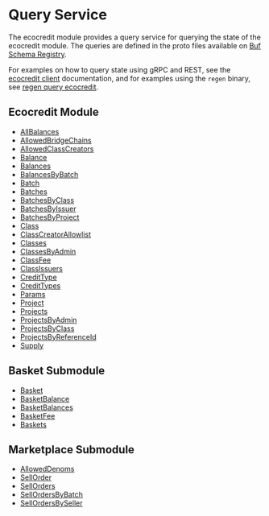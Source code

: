 # Query Service

The ecocredit module provides a query service for querying the state of the ecocredit module. The queries are defined in the proto files available on [Buf Schema Registry](https://buf.build/regen/regen-ledger).

For examples on how to query state using gRPC and REST, see the [ecocredit client](07_client.md) documentation, and for examples using the `regen` binary, see [regen query ecocredit](../../commands/regen_query_ecocredit.html).

## Ecocredit Module

<!-- listed alphabetically -->

- [AllBalances](https://buf.build/regen/regen-ledger/docs/main:regen.ecocredit.v1#regen.ecocredit.v1.Query.AllBalances)
- [AllowedBridgeChains](https://buf.build/regen/regen-ledger/docs/main:regen.ecocredit.v1#regen.ecocredit.v1.Query.AllowedBridgeChains)
- [AllowedClassCreators](https://buf.build/regen/regen-ledger/docs/main:regen.ecocredit.v1#regen.ecocredit.v1.Query.AllowedClassCreators)
- [Balance](https://buf.build/regen/regen-ledger/docs/main:regen.ecocredit.v1#regen.ecocredit.v1.Query.Balance)
- [Balances](https://buf.build/regen/regen-ledger/docs/main:regen.ecocredit.v1#regen.ecocredit.v1.Query.Balances)
- [BalancesByBatch](https://buf.build/regen/regen-ledger/docs/main:regen.ecocredit.v1#regen.ecocredit.v1.Query.BalancesByBatch)
- [Batch](https://buf.build/regen/regen-ledger/docs/main:regen.ecocredit.v1#regen.ecocredit.v1.Query.Batch)
- [Batches](https://buf.build/regen/regen-ledger/docs/main:regen.ecocredit.v1#regen.ecocredit.v1.Query.Batches)
- [BatchesByClass](https://buf.build/regen/regen-ledger/docs/main:regen.ecocredit.v1#regen.ecocredit.v1.Query.BatchesByClass)
- [BatchesByIssuer](https://buf.build/regen/regen-ledger/docs/main:regen.ecocredit.v1#regen.ecocredit.v1.Query.BatchesByIssuer)
- [BatchesByProject](https://buf.build/regen/regen-ledger/docs/main:regen.ecocredit.v1#regen.ecocredit.v1.Query.BatchesByProject)
- [Class](https://buf.build/regen/regen-ledger/docs/main:regen.ecocredit.v1#regen.ecocredit.v1.Query.Class)
- [ClassCreatorAllowlist](https://buf.build/regen/regen-ledger/docs/main:regen.ecocredit.v1#regen.ecocredit.v1.Query.ClassCreatorAllowlist)
- [Classes](https://buf.build/regen/regen-ledger/docs/main:regen.ecocredit.v1#regen.ecocredit.v1.Query.Classes)
- [ClassesByAdmin](https://buf.build/regen/regen-ledger/docs/main:regen.ecocredit.v1#regen.ecocredit.v1.Query.ClassesByAdmin)
- [ClassFee](https://buf.build/regen/regen-ledger/docs/main:regen.ecocredit.v1#regen.ecocredit.v1.Query.ClassFee)
- [ClassIssuers](https://buf.build/regen/regen-ledger/docs/main:regen.ecocredit.v1#regen.ecocredit.v1.Query.ClassIssuers)
- [CreditType](https://buf.build/regen/regen-ledger/docs/main:regen.ecocredit.v1#regen.ecocredit.v1.Query.CreditType)
- [CreditTypes](https://buf.build/regen/regen-ledger/docs/main:regen.ecocredit.v1#regen.ecocredit.v1.Query.CreditTypes)
- [Params](https://buf.build/regen/regen-ledger/docs/main:regen.ecocredit.v1#regen.ecocredit.v1.Query.Params)
- [Project](https://buf.build/regen/regen-ledger/docs/main:regen.ecocredit.v1#regen.ecocredit.v1.Query.Project)
- [Projects](https://buf.build/regen/regen-ledger/docs/main:regen.ecocredit.v1#regen.ecocredit.v1.Query.Projects)
- [ProjectsByAdmin](https://buf.build/regen/regen-ledger/docs/main:regen.ecocredit.v1#regen.ecocredit.v1.Query.ProjectsByAdmin)
- [ProjectsByClass](https://buf.build/regen/regen-ledger/docs/main:regen.ecocredit.v1#regen.ecocredit.v1.Query.ProjectsByClass)
- [ProjectsByReferenceId](https://buf.build/regen/regen-ledger/docs/main:regen.ecocredit.v1#regen.ecocredit.v1.Query.ProjectsByReferenceId)
- [Supply](https://buf.build/regen/regen-ledger/docs/main:regen.ecocredit.v1#regen.ecocredit.v1.Query.Supply)

## Basket Submodule

<!-- listed alphabetically -->

- [Basket](https://buf.build/regen/regen-ledger/docs/main:regen.ecocredit.basket.v1#regen.ecocredit.basket.v1.Query.Basket)
- [BasketBalance](https://buf.build/regen/regen-ledger/docs/main:regen.ecocredit.basket.v1#regen.ecocredit.basket.v1.Query.BasketBalance)
- [BasketBalances](https://buf.build/regen/regen-ledger/docs/main:regen.ecocredit.basket.v1#regen.ecocredit.basket.v1.Query.BasketBalances)
- [BasketFee](https://buf.build/regen/regen-ledger/docs/main:regen.ecocredit.basket.v1#regen.ecocredit.basket.v1.Query.BasketFee)
- [Baskets](https://buf.build/regen/regen-ledger/docs/main:regen.ecocredit.basket.v1#regen.ecocredit.basket.v1.Query.Baskets)

## Marketplace Submodule

<!-- listed alphabetically -->

- [AllowedDenoms](https://buf.build/regen/regen-ledger/docs/main:regen.ecocredit.marketplace.v1#regen.ecocredit.marketplace.v1.Query.AllowedDenoms)
- [SellOrder](https://buf.build/regen/regen-ledger/docs/main:regen.ecocredit.marketplace.v1#regen.ecocredit.marketplace.v1.Query.SellOrder)
- [SellOrders](https://buf.build/regen/regen-ledger/docs/main:regen.ecocredit.marketplace.v1#regen.ecocredit.marketplace.v1.Query.SellOrders)
- [SellOrdersByBatch](https://buf.build/regen/regen-ledger/docs/main:regen.ecocredit.marketplace.v1#regen.ecocredit.marketplace.v1.Query.SellOrdersByBatch)
- [SellOrdersBySeller](https://buf.build/regen/regen-ledger/docs/main:regen.ecocredit.marketplace.v1#regen.ecocredit.marketplace.v1.Query.SellOrdersBySeller)
